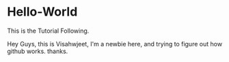 # Hello-World
This is the Tutorial Following.

Hey Guys, this is Visahwjeet, I'm a newbie here, and trying to figure out how github works. 
thanks.
